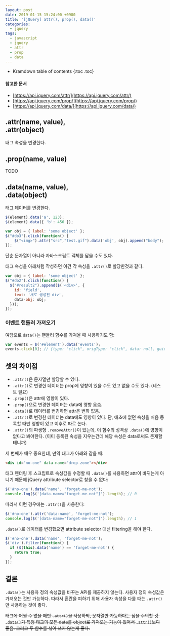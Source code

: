 ```yaml
---
layout: post
date: 2019-01-15 15:24:00 +0900
title: '[jQuery] attr(), prop(), data()'
categories:
  - jquery
tags:
  - javascript
  - jquery
  - attr
  - prop
  - data
---
```


* Kramdown table of contents
{:toc .toc}

#### 참고한 문서

- [https://api.jquery.com/attr/](https://api.jquery.com/attr/)
- [https://api.jquery.com/prop/](https://api.jquery.com/prop/)
- [https://api.jquery.com/data/](https://api.jquery.com/data/)

## .attr(name, value),<br>.attr(object)

태그 속성을 변경한다.

## .prop(name, value)

TODO

## .data(name, value),<br>.data(object)

태그 데이터를 변경한다.

```js
$(element).data('a', 123);
$(element).data({ 'b': 456 });
```

```js
var obj = { label: 'some object' };
$("#do3").click(function() {
    $("<img>").attr("src","test.gif").data('obj', obj).append("body");
});
```

단순 문자열이 아니라 자바스크립트 객체를 담을 수도 있다.

태그 속성을 아래처럼 작성하면 이건 각 속성을 `.attr()`로 할당한것과 같다.

```js
var obj = { label: 'some object' };
$("#do2").click(function() {
  $("#result2").append($('<div>', {
    id: 'field',
    text: '새로 생성된 div',
    data-obj: obj;
  }));
});
```

### 이벤트 핸들러 가져오기

여담으로 `data()`는 핸들러 함수를 가져올 때 사용하기도 함:

```js
var events = $('#element').data('events');
events.click[0]; // {type: "click", origType: "click", data: null, guid: 693, handler: ƒ, …}
```

## 셋의 차이점

- `.attr()`은 문자열만 할당할 수 있다.
- `.attr()`로 변경한 데이터는 prop에 영향이 있을 수도 있고 없을 수도 있다. (테스트 필요)
- `.prop()`은 attr에 영향이 있다.
- `.prop()`으로 변경한 데이터는 data에 영향 음슴.
- `.data()`로 데이터를 변경하면 attr은 변화 없음.
- `.attr()`로 변경한 데이터는 data에도 영향이 있다. 단, 애초에 없던 속성을 처음 등록할 때만 영향이 있고 이후로 따로 논다.
- `.attr()`의 파생형 `.removeAttr()`이 있는데, 이 함수의 성격상 `.data()`에 영향이 없다고 봐야한다. (이미 등록된 속성을 지우는건데 해당 속성은 data로써도 존재할 테니까)

세 번째가 매우 중요한데, 만약 태그가 아래와 같을 때:

```html
<div id="no-one" data-name="drop-zone"></div>
```

태그 렌더링 후 스크립트로 속성값을 수정할 때 `.data()`를 사용하면 attr이 바뀌는게 아니기 때문에 jQuery attribute selector로 찾을 수 없다:

```js
$('#no-one').data('name', 'forget-me-not');
console.log($('[data-name="forget-me-not"]').length); // 0
```

따라서 이런 경우에는 `.attr()`을 사용한다:

```js
$('#no-one').attr('data-name', 'forget-me-not');
console.log($('[data-name="forget-me-not"]').length); // 1
```

`.data()`로 데이터를 변경했으면 attribute selector 대신 filtering을 해야 한다.

```js
$('#no-one').data('name', 'forget-me-not');
$('div').filter(function() {
  if ($(this).data('name') == 'forget-me-not') {
    return true;
  }
});
```

## 결론

`.data()`는 사용자 정의 속성값을 바꾸는 API를 제공하지 않는다. 사용자 정의 속성값은 가져오는 것만 가능하다. 따라서 혼란을 피하기 위해 사용자 속성을 다룰 때는 `.attr()`만 사용하는 것이 좋다.

~~태그에 어쩔 수 없을 때만 `.attr()`을 사용하되, 문자열만 가능하다는 점을 주의할 것. `.data()`가 특정 태그의 모든 data를 object로 가져오는 기능이 있어서 `.attr()`보다 좋음. 그리고 두 함수를 섞어 쓰지 않는게 좋다.~~
